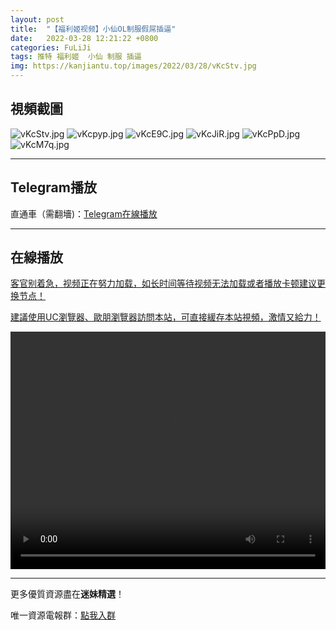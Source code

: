 ```yaml
---
layout: post
title:  "【福利姬视频】小仙OL制服假屌插逼"
date:   2022-03-28 12:21:22 +0800
categories: FuLiJi
tags: 推特 福利姬  小仙 制服 插逼
img: https://kanjiantu.top/images/2022/03/28/vKcStv.jpg
---
```



## 視頻截圖

![vKcStv.jpg](https://kanjiantu.top/images/2022/03/28/vKcStv.jpg)
![vKcpyp.jpg](https://kanjiantu.top/images/2022/03/28/vKcpyp.jpg)
![vKcE9C.jpg](https://kanjiantu.top/images/2022/03/28/vKcE9C.jpg)
![vKcJiR.jpg](https://kanjiantu.top/images/2022/03/28/vKcJiR.jpg)
![vKcPpD.jpg](https://kanjiantu.top/images/2022/03/28/vKcPpD.jpg)
![vKcM7q.jpg](https://kanjiantu.top/images/2022/03/28/vKcM7q.jpg)

* * *
## Telegram播放

直通車（需翻墻)：[Telegram在線播放](https://t.me/mimeijingxuan/385)

* * *
## 在線播放
<u>客官别着急，视频正在努力加载，如长时间等待视频无法加载或者播放卡顿建议更换节点！</u>

<u>建議使用UC瀏覽器、歐朋瀏覽器訪問本站，可直接緩存本站視頻，激情又給力！</u>
<center><video src="https://cdn.publer.io/uploads/videos/6246ed79db279736bfa80f5a/97e3ea831b169dc2d3e58f9ead0c234a.mp4" width="100%" height="380px" controls="controls"></video></center>


* * *
更多優質資源盡在**迷妹精選**！

唯一資源電報群：[點我入群](https://t.me/mimeijingxuan)



